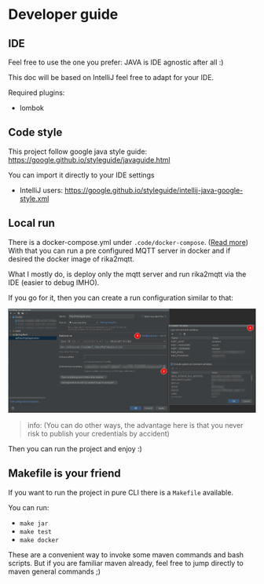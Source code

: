 # Developer guide

## IDE

Feel free to use the one you prefer: JAVA is IDE agnostic after all :)

This doc will be based on IntelliJ feel free to adapt for your IDE.

Required plugins:

* lombok

## Code style

This project follow google java style guide: https://google.github.io/styleguide/javaguide.html

You can import it directly to your IDE settings

* IntelliJ users: https://google.github.io/styleguide/intellij-java-google-style.xml

## Local run

There is a docker-compose.yml
under `.code/docker-compose`. ([Read more](.code/docker-compose/README.md))
With that you can run a pre configured MQTT server in docker and if desired the docker image of
rika2mqtt.

What I mostly do, is deploy only the mqtt server and run rika2mqtt via the IDE (easier to debug
IMHO).

If you go for it, then you can create a run configuration similar to that:

![IntelliJ configuration screenshot](./.doc/intellij-local-run-configuration.png)

> info:
> (You can do other ways, the advantage here is that you never risk to publish your credentials by
> accident)

Then you can run the project and enjoy :)

## Makefile is your friend

If you want to run the project in pure CLI there is a `Makefile` available.

You can run:

* `make jar`
* `make test`
* `make docker`

These are a convenient way to invoke some maven commands and bash scripts. But if you are familiar
maven already, feel free to jump directly to maven general commands ;)